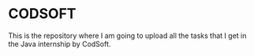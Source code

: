 # CODSOFT
This is the repository where I am going to upload all the tasks that I get in the Java internship by CodSoft.
